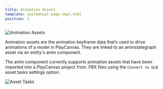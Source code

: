 ```yaml
---
title: Animation Assets 
template: usermanual-page.tmpl.html
position: 2
---
```


![Animation Assets][1]

Animation assets are the animation keyframe data that’s used to drive animations of a model in PlayCanvas. They are linked to an animstategraph asset via an entity's anim component.

The anim component currently supports animation assets that have been imported into a PlayCanvas project from .FBX files using the `Convert to GLB` asset tasks settings option.

![Asset Tasks][2]

[1]: /images/user-manual/anim/animation_assets.png
[2]: /images/user-manual/anim/asset_tasks.png